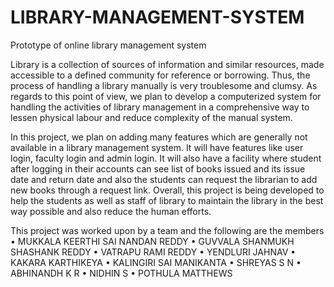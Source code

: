 # LIBRARY-MANAGEMENT-SYSTEM
Prototype of online library management system

Library is a collection of sources of information and similar resources, made accessible to a defined community for reference or borrowing. Thus, the process of handling a library manually is very troublesome and clumsy. As regards to this point of view, we plan to develop a computerized system for handling the activities of library management in a comprehensive way to lessen physical labour and reduce complexity of the manual system.

In this project, we plan on adding many features which are generally not available in a library management system. It will have features like user login, faculty login and admin login. It will also have a facility where student after logging in their accounts can see list of books issued and its issue date and return date and also the students can request the librarian to add new books through a request link. Overall, this project is being developed to help the students as well as staff of library to maintain the library in the best way possible and also reduce the human efforts.

This project was worked upon by a team and the following are the members
• MUKKALA KEERTHI SAI NANDAN REDDY
• GUVVALA SHANMUKH SHASHANK REDDY
• VATRAPU RAMI REDDY
• YENDLURI JAHNAV
• KAKARA KARTHIKEYA
• KALINGIRI SAI MANIKANTA
• SHREYAS S N
• ABHINANDH K R
• NIDHIN S
• POTHULA MATTHEWS

